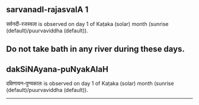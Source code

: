 ## sarvanadI-rajasvalA 1

सर्वनदी-रजस्वला is observed on day 1 of Kaṭaka (solar) month (sunrise (default)/puurvaviddha (default)).

Do not take bath in any river during these days.
---
## dakSiNAyana-puNyakAlaH

दक्षिणायन-पुण्यकालः is observed on day 1 of Kaṭaka (solar) month (sunrise (default)/puurvaviddha (default)).


---
